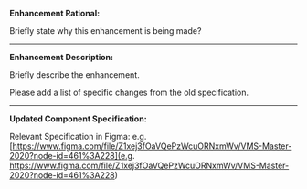 **Enhancement Rational:**

Briefly state why this enhancement is being made?

---

**Enhancement Description:**

Briefly describe the enhancement.

Please add a list of specific changes from the old specification.

---

**Updated Component Specification:**

Relevant Specification in Figma: e.g. [https://www.figma.com/file/Z1xej3fOaVQePzWcuORNxmWv/VMS-Master-2020?node-id=461%3A228](e.g. https://www.figma.com/file/Z1xej3fOaVQePzWcuORNxmWv/VMS-Master-2020?node-id=461%3A228)
